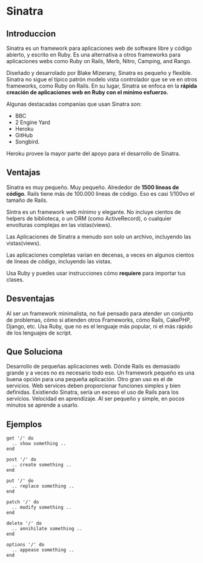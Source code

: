 # Sinatra

## Introduccion

Sinatra es un framework para aplicaciones web de software libre y código abierto, y escrito en Ruby. Es una alternativa a otros frameworks para aplicaciones webs como Ruby on Rails, Merb, Nitro, Camping, and Rango. 

Diseñado y desarrolado por Blake Mizerany, Sinatra es pequeño y flexible. Sinatra no sigue el típico patrón modelo vista controlador que se ve en otros frameworks, como Ruby on Rails. 
En su lugar, Sinatra se enfoca en la **rápida creación de aplicaciones web en Ruby con el mínimo esfuerzo.**

Algunas destacadas companías que usan Sinatra son: 

- BBC 
- 2 Engine Yard 
- Heroku
- GitHub
- Songbird. 

Heroku provee la mayor parte del apoyo para el desarrollo de Sinatra.

## Ventajas

Sinatra es muy pequeño. Muy pequeño. Alrededor de **1500 líneas de código.**  Rails tiene más de 100.000 líneas de código. Eso es casi 1/100vo el tamaño de Rails.

Sintra es un framework web mínimo y elegante. No incluye cientos de helpers de biblioteca, o un ORM (como ActiveRecord), o cualquier envolturas complejas en las vistas(views). 

Las Aplicaciones de Sinatra a menudo son solo un archivo, incluyendo las vistas(views). 

Las aplicaciones completas varian en decenas, a veces en algunos cientos de líneas de código, incluyendo las vistas.

Usa Ruby y puedes usar instrucciones cómo **requiere** para importar tus clases. 

## Desventajas

Al ser un framework minimalista, no fué pensado para atender un conjunto de problemas, cómo si atienden otros Frameworks, cómo Rails, CakePHP, Django, etc. 
Usa Ruby, que no es el lenguaje más popular, ni el más rápido de los lenguajes de script. 

## Que Soluciona

Desarrollo de pequeñas aplicaciones web. Dónde Rails es demasiado grande y a veces no es necesario todo eso. 
Un framework pequeño es una buena opción para una pequeña aplicación. 
Otro gran uso es el de servicios. Web services deben proporcionar funciones simples y bien definidas. 
Existiendo Sinatra, sería un exceso el uso de Rails para los servicios. 
Velocidad en aprendizaje. Al ser pequeño y simple, en pocos minutos se aprende a usarlo. 

## Ejemplos

~~~~~~~~~~~~~~~~~~~{ #mycode .ruby }
get '/' do
  .. show something ..
end

post '/' do
  .. create something ..
end

put '/' do
  .. replace something ..
end

patch '/' do
  .. modify something ..
end

delete '/' do
  .. annihilate something ..
end

options '/' do
  .. appease something ..
end
~~~~~~~~~~~~~~~~~~~~~~~~~~~~~~~~~~~





